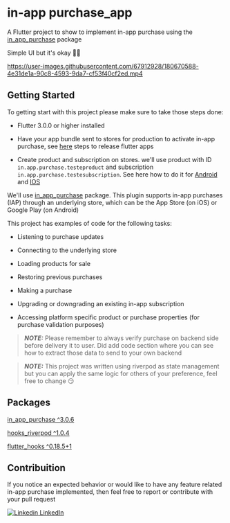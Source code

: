 # in-app purchase_app

A Flutter project to show to implement in-app purchase using the [in_app_purchase](https://pub.dev/packages/in_app_purchase) package

Simple UI but it's okay 🥲😉


https://user-images.githubusercontent.com/67912928/180670588-4e31de1a-90c8-4593-9da7-cf53f40cf2ed.mp4



## Getting Started


To getting start with this project please make sure to take those steps done:

- Flutter 3.0.0 or higher installed

- Have your app bundle sent to stores for production to activate in-app purchase, see [here](https://docs.flutter.dev/deployment/android) steps to release flutter apps

- Create product and subscription on stores. we'll use product with ID `in.app.purchase.testeproduct` and subscription `in.app.purchase.testesubscription`. See here how to do it for [Android](https://support.google.com/googleplay/android-developer/answer/1153481?hl=en#zippy=%2Ccreate-a-single-in-app-product) and [IOS](https://help.apple.com/app-store-connect/#/devae49fb316)


We'll use [in_app_purchase](https://pub.dev/packages/in_app_purchase) package. This plugin supports in-app purchases (IAP) through an underlying store, which can be the App Store (on iOS) or Google Play (on Android)

This project has examples of code for the following tasks:

- Listening to purchase updates

- Connecting to the underlying store

- Loading products for sale

- Restoring previous purchases

- Making a purchase

- Upgrading or downgrading an existing in-app subscription

- Accessing platform specific product or purchase properties (for purchase validation purposes)

> **_NOTE:_**  Please remember to always verify purchase on backend side before delivery it to user. Did add code section where you can see how to extract those data to send to your own backend



> **_NOTE:_**  This project was written using riverpod as state management but you can apply the same logic for others of your preference, feel free to change 😏


## Packages

[in_app_purchase ^3.0.6](https://pub.dev/packages/in_app_purchase)

[hooks_riverpod ^1.0.4](https://pub.dev/packages/hooks_riverpod)

[flutter_hooks ^0.18.5+1](https://pub.dev/packages/flutter_hooks)


## Contribuition

If you notice an expected behavior or would like to have any feature related in-app purchase implemented, then feel free to report or contribute with your pull request


[![Linkedin](https://i.stack.imgur.com/gVE0j.png) LinkedIn](https://www.linkedin.com/in/antonio-pedronicolau/)


